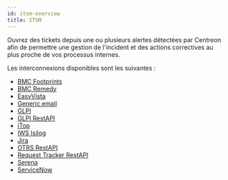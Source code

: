 ```yaml
---
id: itsm-overview
title: ITSM
---
```


Ouvrez des tickets depuis une ou plusieurs alertes détectées par Centreon
afin de permettre une gestion de l'incident et des actions correctives au plus proche 
de vos processus internes.

Les interconnexions disponibles sont les suivantes :

* [BMC Footprints](ot-bmc-footprints.html)
* [BMC Remedy](ot-bmc-remedy.html)
* [EasyVista](ot-easyvista.html)
* [Generic email](ot-mail.html)
* [GLPI](ot-glpi.html)
* [GLPI RestAPI](ot-glpi-restapi.html)
* [iTop](ot-itop.html)
* [IWS Isilog](ot-iws-isilog.html)
* [Jira](ot-jira.html)
* [OTRS RestAPI](ot-otrs-restapi.html)
* [Request Tracker RestAPI](ot-request-tracker2.html)
* [Serena](ot-serena.html)
* [ServiceNow](ot-servicenow.html)